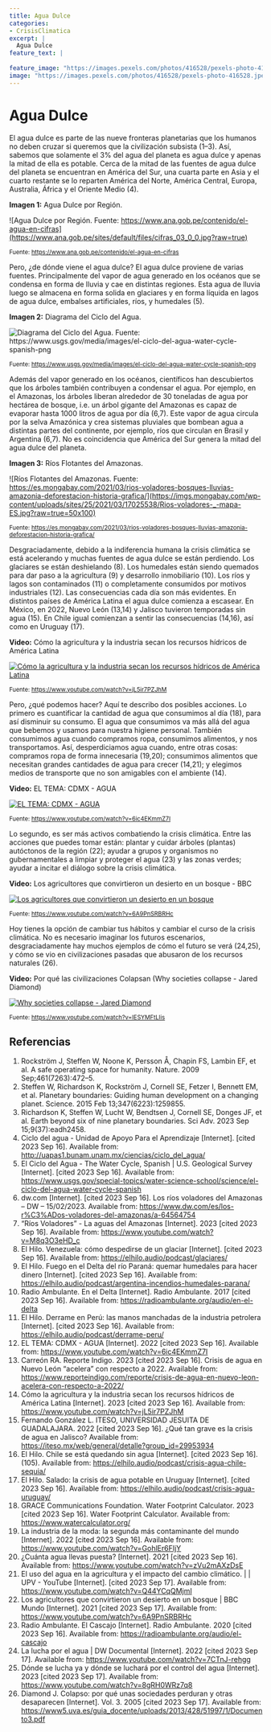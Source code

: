 ```yaml
---
title: Agua Dulce
categories:
- CrisisClimatica
excerpt: |
  Agua Dulce
feature_text: |
   
feature_image: "https://images.pexels.com/photos/416528/pexels-photo-416528.jpeg?cs=srgb&dl=pexels-pixabay-416528.jpg&fm=jpg"
image: "https://images.pexels.com/photos/416528/pexels-photo-416528.jpeg?cs=srgb&dl=pexels-pixabay-416528.jpg&fm=jpg"
---
```


# Agua Dulce

El agua dulce es parte de las nueve fronteras planetarias que los
humanos no deben cruzar si queremos que la civilización subsista (1–3).
Así, sabemos que solamente el 3% del agua del planeta es agua dulce y
apenas la mitad de ella es potable. Cerca de la mitad de las fuentes de
agua dulce del planeta se encuentran en América del Sur, una cuarta
parte en Asia y el cuarto restante se lo reparten América del Norte,
América Central, Europa, Australia, África y el Oriente Medio (4).

**Imagen 1:** Agua Dulce por Región. 

![Agua Dulce por Región. Fuente: https://www.ana.gob.pe/contenido/el-agua-en-cifras](https://www.ana.gob.pe/sites/default/files/cifras_03_0_0.jpg?raw=true)

<sub>Fuente: <https://www.ana.gob.pe/contenido/el-agua-en-cifras></sub>

Pero, ¿de dónde viene el agua dulce? El agua dulce proviene de varias
fuentes. Principalmente del vapor de agua generado en los océanos que se
condensa en forma de lluvia y cae en distintas regiones. Esta agua de
lluvia luego se almacena en forma solida en glaciares y en forma líquida
en lagos de agua dulce, embalses artificiales, ríos, y humedales (5).

**Imagen 2:** Diagrama del Ciclo del Agua. 

![Diagrama del Ciclo del Agua. Fuente: https://www.usgs.gov/media/images/el-ciclo-del-agua-water-cycle-spanish-png ](https://d9-wret.s3.us-west-2.amazonaws.com/assets/palladium/production/s3fs-public/media/images/USGS_WaterCycle_Spanish_ONLINE_20230302.png?raw=true)

<sub>Fuente: <https://www.usgs.gov/media/images/el-ciclo-del-agua-water-cycle-spanish-png></sub>

Además del vapor generado en los océanos, científicos han descubiertos
que los árboles también contribuyen a condensar el agua. Por ejemplo, en
el Amazonas, los árboles liberan alrededor de 30 toneladas de agua por
hectárea de bosque, i.e. un árbol gigante del Amazonas es capaz de
evaporar hasta 1000 litros de agua por día (6,7). Este vapor de agua
circula por la selva Amazónica y crea sistemas pluviales que bombean
agua a distintas partes del continente, por ejemplo, ríos que circulan
en Brasil y Argentina (6,7). No es coincidencia que América del Sur
genera la mitad del agua dulce del planeta.

**Imagen 3:** Ríos Flotantes del Amazonas.

![Ríos Flotantes del Amazonas. Fuente: https://es.mongabay.com/2021/03/rios-voladores-bosques-lluvias-amazonia-deforestacion-historia-grafica/](https://imgs.mongabay.com/wp-content/uploads/sites/25/2021/03/17025538/Rios-voladores-_-mapa-ES.jpg?raw=true=50x100)

<sub>Fuente: <https://es.mongabay.com/2021/03/rios-voladores-bosques-lluvias-amazonia-deforestacion-historia-grafica/></sub>

Desgraciadamente, debido a la indiferencia humana la crisis climática se
está acelerando y muchas fuentes de agua dulce se están perdiendo. Los
glaciares se están deshielando (8). Los humedales están siendo quemados
para dar paso a la agricultura (9) y desarrollo inmobiliario (10). Los
ríos y lagos son contaminados (11) o completamente consumidos por
motivos industriales (12). Las consecuencias cada día son más evidentes.
En distintos países de América Latina el agua dulce comienza a escasear.
En México, en 2022, Nuevo León (13,14) y Jalisco tuvieron temporadas sin
agua (15). En Chile igual comienzan a sentir las consecuencias (14,16),
así como en Uruguay (17).

**Video:** Cómo la agricultura y la industria secan los recursos hídricos de América Latina 

[![Cómo la agricultura y la industria secan los recursos hídricos de América Latina](http://img.youtube.com/vi/jL5ir7PZJhM/0.jpg)](https://www.youtube.com/watch?v=jL5ir7PZJhM "Cómo la agricultura y la industria secan los recursos hídricos de América Latina")

<sub>Fuente: <https://www.youtube.com/watch?v=jL5ir7PZJhM></sub>

Pero, ¿qué podemos hacer? Aquí te describo dos posibles acciones. Lo
primero es cuantificar la cantidad de agua que consumimos al día (18),
para así disminuir su consumo. El agua que consumimos va más allá del
agua que bebemos y usamos para nuestra higiene personal. También
consumimos agua cuando compramos ropa, consumimos alimentos, y nos
transportamos. Así, desperdiciamos agua cuando, entre otras cosas:
compramos ropa de forma innecesaria (19,20); consumimos alimentos que
necesitan grandes cantidades de agua para crecer (14,21); y elegimos
medios de transporte que no son amigables con el ambiente (14).

**Video:** EL TEMA: CDMX - AGUA

[![EL TEMA: CDMX - AGUA](http://img.youtube.com/vi/6ic4EKmmZ7I/0.jpg)](https://www.youtube.com/watch?v=6ic4EKmmZ7I "EL TEMA: CDMX - AGUA")

<sub>Fuente: <https://www.youtube.com/watch?v=6ic4EKmmZ7I></sub>

Lo segundo, es ser más activos combatiendo la crisis climática. Entre
las acciones que puedes tomar están: plantar y cuidar árboles (plantas)
autóctonos de la región (22); ayudar a grupos y organismos no
gubernamentales a limpiar y proteger el agua (23) y las zonas verdes;
ayudar a incitar el diálogo sobre la crisis climática.

**Video:** Los agricultores que convirtieron un desierto en un bosque - BBC

[![Los agricultores que convirtieron un desierto en un bosque](http://img.youtube.com/vi/6A9PnSRBRHc/0.jpg)](https://www.youtube.com/watch?v=6A9PnSRBRHc "Los agricultores que convirtieron un desierto en un bosque")

<sub>Fuente: <https://www.youtube.com/watch?v=6A9PnSRBRHc></sub>

Hoy tienes la opción de cambiar tus hábitos y cambiar el curso de la
crisis climática. No es necesario imaginar los futuros escenarios,
desgraciadamente hay muchos ejemplos de cómo el futuro se verá (24,25),
y cómo se vio en civilizaciones pasadas que abusaron de los recursos
naturales (26).

**Video:** Por qué las civilizaciones Colapsan (Why societies collapse - Jared Diamond)

[![Why societies collapse - Jared Diamond](http://img.youtube.com/vi/IESYMFtLIis/0.jpg)](https://www.youtube.com/watch?v=IESYMFtLIis "Why societies collapse")

<sub>Fuente: <https://www.youtube.com/watch?v=IESYMFtLIis></sub>

## Referencias

1.  Rockström J, Steffen W, Noone K, Persson Å, Chapin FS, Lambin EF, et
    al. A safe operating space for humanity. Nature. 2009
    Sep;461(7263):472–5.
2.  Steffen W, Richardson K, Rockström J, Cornell SE, Fetzer I, Bennett
    EM, et al. Planetary boundaries: Guiding human development on a
    changing planet. Science. 2015 Feb 13;347(6223):1259855.
3.  Richardson K, Steffen W, Lucht W, Bendtsen J, Cornell SE, Donges JF,
    et al. Earth beyond six of nine planetary boundaries. Sci Adv. 2023
    Sep 15;9(37):eadh2458.
4.  Ciclo del agua - Unidad de Apoyo Para el Aprendizaje [Internet].
    [cited 2023 Sep 16]. Available from:
    <http://uapas1.bunam.unam.mx/ciencias/ciclo_del_agua/>
5.  El Ciclo del Agua - The Water Cycle, Spanish | U.S. Geological
    Survey [Internet]. [cited 2023 Sep 16]. Available from:
    <https://www.usgs.gov/special-topics/water-science-school/science/el-ciclo-del-agua-water-cycle-spanish>
6.  dw.com [Internet]. [cited 2023 Sep 16]. Los ríos voladores del
    Amazonas – DW – 15/02/2023. Available from:
    <https://www.dw.com/es/los-r%C3%ADos-voladores-del-amazonas/a-64564754>
7.  “Ríos Voladores” - La aguas del Amazonas [Internet]. 2023 [cited
    2023 Sep 16]. Available from:
    <https://www.youtube.com/watch?v=M8q3O3eHD_c>
8.  El Hilo. Venezuela: cómo despedirse de un glaciar [Internet].
    [cited 2023 Sep 16]. Available from:
    <https://elhilo.audio/podcast/glaciares/>
9.  El Hilo. Fuego en el Delta del río Paraná: quemar humedales para
    hacer dinero [Internet]. [cited 2023 Sep 16]. Available from:
    <https://elhilo.audio/podcast/argentina-incendios-humedales-parana/>
10. Radio Ambulante. En el Delta [Internet]. Radio Ambulante. 2017
    [cited 2023 Sep 16]. Available from:
    <https://radioambulante.org/audio/en-el-delta>
11. El Hilo. Derrame en Perú: las manos manchadas de la industria
    petrolera [Internet]. [cited 2023 Sep 16]. Available from:
    <https://elhilo.audio/podcast/derrame-peru/>
12. EL TEMA: CDMX - AGUA [Internet]. 2022 [cited 2023 Sep 16].
    Available from: <https://www.youtube.com/watch?v=6ic4EKmmZ7I>
13. Carreón RA. Reporte Indigo. 2023 [cited 2023 Sep 16]. Crisis de
    agua en Nuevo León “acelera” con respecto a 2022. Available from:
    <https://www.reporteindigo.com/reporte/crisis-de-agua-en-nuevo-leon-acelera-con-respecto-a-2022/>
14. Cómo la agricultura y la industria secan los recursos hídricos de
    América Latina [Internet]. 2023 [cited 2023 Sep 16]. Available
    from: <https://www.youtube.com/watch?v=jL5ir7PZJhM>
15. Fernando González L. ITESO, UNIVERSIDAD JESUITA DE GUADALAJARA. 2022
    [cited 2023 Sep 16]. ¿Qué tan grave es la crisis de agua en
    Jalisco? Available from:
    <https://iteso.mx/web/general/detalle?group_id=29953934>
16. El Hilo. Chile se está quedando sin agua [Internet]. [cited 2023
    Sep 16]. (105). Available from:
    <https://elhilo.audio/podcast/crisis-agua-chile-sequia/>
17. El Hilo. Salado: la crisis de agua potable en Uruguay [Internet].
    [cited 2023 Sep 16]. Available from:
    <https://elhilo.audio/podcast/crisis-agua-uruguay/>
18. GRACE Communications Foundation. Water Footprint Calculator. 2023
    [cited 2023 Sep 16]. Water Footprint Calculator. Available from:
    <https://www.watercalculator.org/>
19. La industria de la moda: la segunda más contaminante del mundo
    [Internet]. 2022 [cited 2023 Sep 16]. Available from:
    <https://www.youtube.com/watch?v=GohlEr6FIjY>
20. ¿Cuánta agua llevas puesta? [Internet]. 2021 [cited 2023 Sep
    16]. Available from: <https://www.youtube.com/watch?v=zVu2mAXzDsE>
21. El uso del agua en la agricultura y el impacto del cambio climático.
    | | UPV - YouTube [Internet]. [cited 2023 Sep 17]. Available
    from: <https://www.youtube.com/watch?v=Q44YCqQMjmI>
22. Los agricultores que convirtieron un desierto en un bosque | BBC
    Mundo [Internet]. 2021 [cited 2023 Sep 17]. Available from:
    <https://www.youtube.com/watch?v=6A9PnSRBRHc>
23. Radio Ambulante. El Cascajo [Internet]. Radio Ambulante. 2020
    [cited 2023 Sep 16]. Available from:
    <https://radioambulante.org/audio/el-cascajo>
24. La lucha por el agua | DW Documental [Internet]. 2022 [cited 2023
    Sep 17]. Available from:
    <https://www.youtube.com/watch?v=7CTnJ-rehgg>
25. Dónde se lucha ya y dónde se luchará por el control del agua
    [Internet]. 2023 [cited 2023 Sep 17]. Available from:
    <https://www.youtube.com/watch?v=8gRH0WRz7q8>
26. Diamond J. Colapso: por qué unas sociedades perduran y otras
    desaparecen [Internet]. Vol. 3. 2005 [cited 2023 Sep 17].
    Available from:
    <https://www5.uva.es/guia_docente/uploads/2013/428/51997/1/Documento3.pdf>

